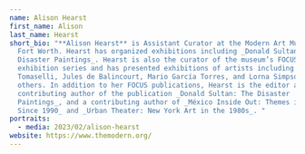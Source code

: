 ```yaml
---
name: Alison Hearst
first_name: Alison
last_name: Hearst
short_bio: "**Alison Hearst** is Assistant Curator at the Modern Art Museum of
  Fort Worth. Hearst has organized exhibitions including _Donald Sultan: The
  Disaster Paintings_. Hearst is also the curator of the museum’s FOCUS
  exhibition series and has presented exhibitions of artists including Fred
  Tomaselli, Jules de Balincourt, Mario García Torres, and Lorna Simpson, among
  others. In addition to her FOCUS publications, Hearst is the editor and
  contributing author of the publication _Donald Sultan: The Disaster
  Paintings_, and a contributing author of _México Inside Out: Themes in Art
  Since 1990_ and _Urban Theater: New York Art in the 1980s_. "
portraits:
  - media: 2023/02/alison-hearst
website: https://www.themodern.org/
---
```

